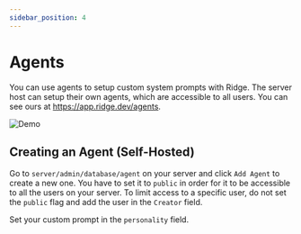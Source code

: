 ```yaml
---
sidebar_position: 4
---
```


# Agents

You can use agents to setup custom system prompts with Ridge. The server host can setup their own agents, which are accessible to all users. You can see ours at https://app.ridge.dev/agents.

![Demo](https://assets.ridge.dev/agents_demo.gif)

## Creating an Agent (Self-Hosted)

Go to `server/admin/database/agent` on your server and click `Add Agent` to create a new one. You have to set it to `public` in order for it to be accessible to all the users on your server. To limit access to a specific user, do not set the `public` flag and add the user in the `Creator` field.

Set your custom prompt in the `personality` field.
